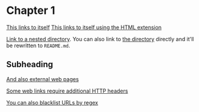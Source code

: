 # Chapter 1

[This links to itself](./chapter_1.md)
[This links to itself using the HTML extension](./chapter_1.html)

[Link to a nested directory](nested/README.md). You can also link to
[the directory](nested/) directly and it'll be rewritten to `README.md`.

## Subheading

[And also external web pages](https://www.google.com/)

[Some web links require additional HTTP headers](https://crates.io/crates/mdbook-linkcheck)

[You can also blacklist URLs by regex](https://nonexistent.forbidden.com/)

